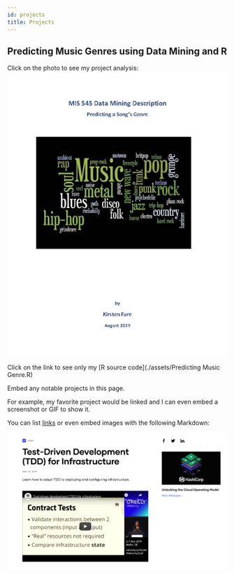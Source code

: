 ```yaml
---
id: projects
title: Projects
---
```


## Predicting Music Genres using Data Mining and R

Click on the photo to see my project analysis: [![](./assets/Front_Page.jpg)](./assets/KF_Project_Music_Genres.pdf)


Click on the link to see only my [R source code](./assets/Predicting Music Genre.R)







Embed any notable projects in this page.

For example, my favorite project would be linked and I can even embed
a screenshot or GIF to show it.

You can list [links](https://www.hashicorp.com/resources/test-driven-development-tdd-for-infrastructure)
or even embed images with the following Markdown:

![Add alternate text for image](./assets/rosemary.png)
